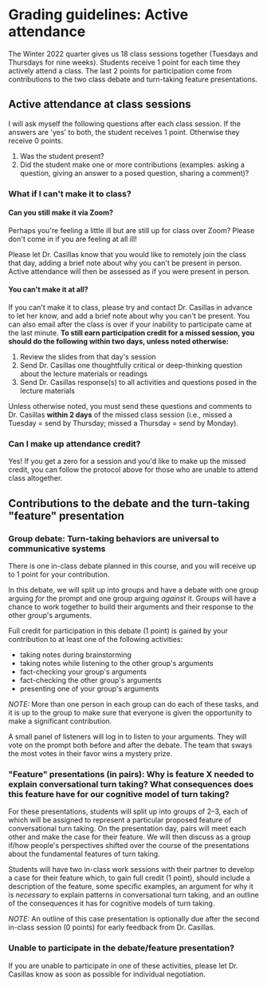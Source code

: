 # Grading guidelines: Active attendance

The Winter 2022 quarter gives us 18 class sessions together (Tuesdays and Thursdays for nine weeks). Students receive 1 point for each time they actively attend a class. The last 2 points for participation come from contributions to the two class debate and turn-taking feature presentations.

## Active attendance at class sessions
I will ask myself the following questions after each class session. If the answers are 'yes' to both, the student receives 1 point. Otherwise they receive 0 points.

1. Was the student present?
2. Did the student make one or more contributions (examples: asking a question, giving an answer to a posed question, sharing a comment)?

### What if I can't make it to class?

#### Can you still make it via Zoom?
Perhaps you're feeling a little ill but are still up for class over Zoom? Please don't come in if you are feeling at all ill!

Please let Dr. Casillas know that you would like to remotely join the class that day, adding a brief note about why you can't be present in person. Active attendance will then be assessed as if you were present in person.

#### You can't make it at all?
If you can't make it to class, please try and contact Dr. Casillas in advance to let her know, and add a brief note about why you can't be present. You can also email after the class is over if your inability to participate came at the last minute. **To still earn participation credit for a missed session, you should do the following within two days, unless noted otherwise:**

1. Review the slides from that day's session
2. Send Dr. Casillas one thoughtfully critical or deep-thinking question about the lecture materials or readings
3. Send Dr. Casillas response(s) to all activities and questions posed in the lecture materials

Unless otherwise noted, you must send these questions and comments to Dr. Casillas **within 2 days** of the missed class session (i.e., missed a Tuesday = send by Thursday; missed a Thursday = send by Monday).

### Can I make up attendance credit?
Yes! If you get a zero for a session and you'd like to make up the missed credit, you can follow the protocol above for those who are unable to attend class altogether.

## Contributions to the debate and the turn-taking "feature" presentation

### Group debate: Turn-taking behaviors are universal to communicative systems
There is one in-class debate planned in this course, and you will receive up to 1 point for your contribution.

In this debate, we will split up into groups and have a debate with one group arguing _for_ the prompt and one group arguing _against_ it. Groups will have a chance to work together to build their arguments and their response to the other group's arguments.

Full credit for participation in this debate (1 point) is gained by your contribution to at least one of the following activities:

- taking notes during brainstorming
- taking notes while listening to the other group's arguments
- fact-checking your group's arguments
- fact-checking the other group's arguments
- presenting one of your group's arguments

_NOTE:_ More than one person in each group can do each of these tasks, and it is up to the group to make sure that everyone is given the opportunity to make a significant contribution.

A small panel of listeners will log in to listen to your arguments. They will vote on the prompt both before and after the debate. The team that sways the most votes in their favor wins a mystery prize.

### "Feature" presentations (in pairs): Why is feature X needed to explain conversational turn taking? What consequences does this feature have for our cognitive model of turn taking?

For these presentations, students will split up into groups of 2–3, each of which will be assigned to represent a particular proposed feature of conversational turn taking. On the presentation day, pairs will meet each other and make the case for their feature. We will then discuss as a group if/how people's perspectives shifted over the course of the presentations about the fundamental features of turn taking.

Students will have two in-class work sessions with their partner to develop a case for their feature which, to gain full credit (1 point), should include a description of the feature, some specific examples, an argument for why it is *necessary* to explain patterns in conversational turn taking, and an outline of the consequences it has for cognitive models of turn taking.

_NOTE:_ An outline of this case presentation is optionally due after the second in-class session (0 points) for early feedback from Dr. Casillas.

### Unable to participate in the debate/feature presentation?
If you are unable to participate in one of these activities, please let Dr. Casillas know as soon as possible for individual negotiation.


